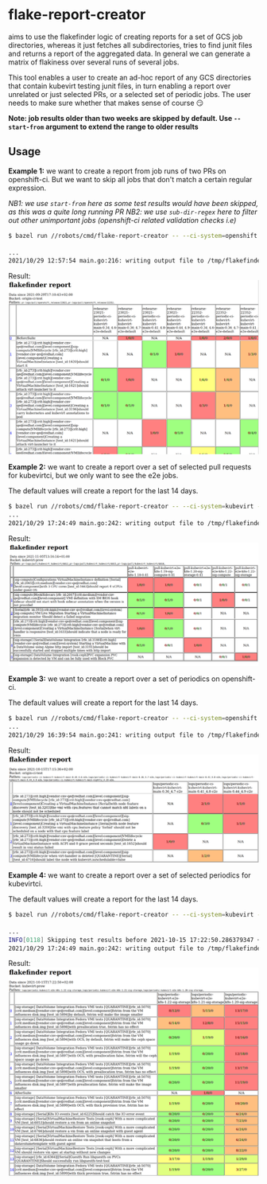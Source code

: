 flake-report-creator
====================

aims to use the flakefinder logic of creating reports for a set of GCS job directories, whereas it just fetches all subdirectories, tries to find junit files and returns a report of the aggregated data. In general we can  generate a matrix of flakiness over several runs of several jobs.

This tool enables a user to create an ad-hoc report of any GCS directories that contain kubevirt testing junit files, in turn enabling a report over unrelated or just selected PRs, or a selected set of periodic jobs. The user needs to make sure whether that makes sense of course 😏

**Note: job results older than two weeks are skipped by default. Use `--start-from` argument to extend the range to older results**

Usage
-----

**Example 1:** we want to create a report from job runs of two PRs on openshift-ci.  But we want to skip all jobs that don't match a certain regular expression.

*NB1: we use `start-from` here as some test results would have been skipped, as this was a quite long running PR*
*NB2: we use `sub-dir-regex` here to filter out other unimportant jobs (openshift-ci related validation checks i.e)*

```bash
$ bazel run //robots/cmd/flake-report-creator -- --ci-system=openshift --presubmits 22352,23021

...
2021/10/29 12:57:54 main.go:216: writing output file to /tmp/flakefinder-3764038013.html
```

Result: ![Example 1 Report](./example_1.png)

**Example 2:** we want to create a report over a set of selected pull requests for kubevirtci,
but we only want to see the e2e jobs.

The default values will create a report for the last 14 days.

```bash
$ bazel run //robots/cmd/flake-report-creator -- --ci-system=kubevirt --presubmits 6812,6815,6818
...
2021/10/29 17:24:49 main.go:242: writing output file to /tmp/flakefinder-3053258374.html
```

Result: ![Example 2 Report](./example_2.png)

**Example 3:** we want to create a report over a set of periodics on openshift-ci.

The default values will create a report for the last 14 days.

```bash
$ bazel run //robots/cmd/flake-report-creator -- --ci-system=openshift --periodics 0.34,0.36,0.41,4.10
...
2021/10/29 16:39:54 main.go:241: writing output file to /tmp/flakefinder-1095073378.html
```

Result: ![Example 3 Report](./example_3.png)

**Example 4:** we want to create a report over a set of selected periodics for kubevirtci.

The default values will create a report for the last 14 days.

```bash
$ bazel run //robots/cmd/flake-report-creator -- --ci-system=kubevirt --periodics 1.21,1.22

...
INFO[0118] Skipping test results before 2021-10-15 17:22:50.286379347 +0200 CEST m=-1209599.993786708 for logs/periodic-kubevirt-e2e-k8s-1.20-sig-storage/1449002154302902272 in bucket 'kubevirt-prow' 
2021/10/29 17:24:49 main.go:242: writing output file to /tmp/flakefinder-3053258374.html
```

Result: ![Example 4 Report](./example_4.png)
